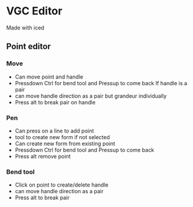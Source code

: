 # VGC Editor

Made with iced

## Point editor

### Move

- Can move point and handle
- Pressdown Ctrl for bend tool and Pressup to come back
If handle is a pair
- can move handle direction as a pair but grandeur individually
- Press alt to break pair on handle

### Pen

- Can press on a line to add point
- tool to create new form if not selected
- Can create new form from existing point
- Pressdown Ctrl for bend tool and Pressup to come back
- Press alt remove point

### Bend tool

- Click on point to create/delete handle
- can move handle direction as a pair
- Press alt to break pair

